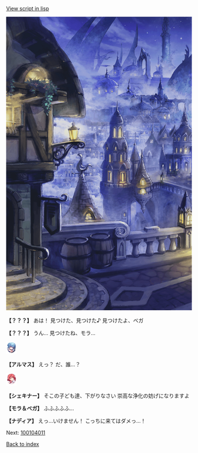 [View script in lisp](../scripts/100103063.txt)

![101_city_night1.png](../images/backgrounds/101_city_night1.png)

**【？？？】**
あは！
見つけた、見つけた♪
見つけたよ、ベガ

**【？？？】**
うん…
見つけたね、モラ…

<img src="../images/units/3103811.png" alt="3103811.png" height="34"/>

**【アルマス】**
えっ？
だ、誰…？

<img src="../images/units/3400711.png" alt="3400711.png" height="34"/>

**【シェキナー】**
そこの子ども達、下がりなさい
崇高な浄化の妨げになりますよ

**【モラ＆ベガ】**
ふふふふふ…

**【ナディア】**
えっ…いけません！
こっちに来てはダメっ…！


Next: [100104011](100104011.md)

[Back to index](index.md)
